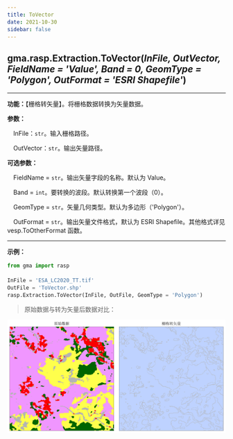 ```yaml
---
title: ToVector
date: 2021-10-30
sidebar: false
---
```


## gma.rasp.Extraction.**ToVector**(*InFile, OutVector, FieldName = 'Value', Band = 0, GeomType = 'Polygon', OutFormat = 'ESRI Shapefile'*)

---

**功能：**【栅格转矢量】。将栅格数据转换为矢量数据。

**参数：** 

&emsp;InFile：`str`。输入栅格路径。

&emsp;OutVector：`str`。输出矢量路径。

**可选参数：**

&emsp;FieldName  = `str`。输出矢量字段的名称。默认为 Value。

&emsp;Band  = `int`。要转换的波段。默认转换第一个波段（0）。

&emsp;GeomType = `str`。矢量几何类型。默认为多边形（'Polygon'）。

&emsp;OutFormat   = `str`。输出矢量文件格式，默认为 ESRI Shapefile。其他格式详见 vesp.ToOtherFormat 函数。

---

**示例：**

```python
from gma import rasp

InFile = 'ESA_LC2020_TT.tif'
OutFile = 'ToVector.shp'
rasp.Extraction.ToVector(InFile, OutFile, GeomType = 'Polygon')
```

> 原始数据与转为矢量后数据对比：

![](/rasp/ToVector.png)
